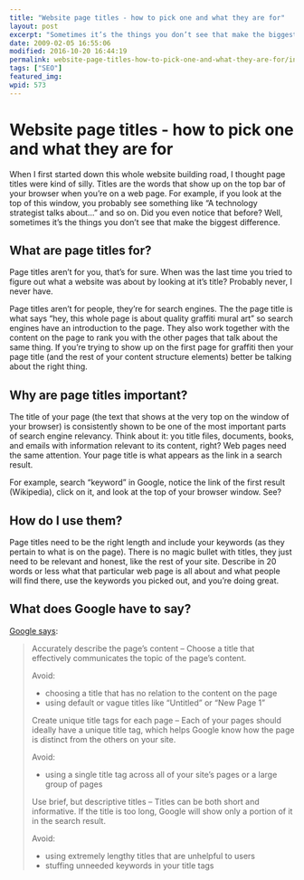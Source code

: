 ```yaml
---
title: "Website page titles - how to pick one and what they are for"
layout: post
excerpt: "Sometimes it’s the things you don’t see that make the biggest difference."
date: 2009-02-05 16:55:06
modified: 2016-10-20 16:44:19
permalink: website-page-titles-how-to-pick-one-and-what-they-are-for/index.html
tags: ["SEO"]
featured_img:
wpid: 573
---
```


# Website page titles - how to pick one and what they are for

When I first started down this whole website building road, I thought page titles were kind of silly. Titles are the words that show up on the top bar of your browser when you’re on a web page. For example, if you look at the top of this window, you probably see something like “A technology strategist talks about…” and so on. Did you even notice that before? Well, sometimes it’s the things you don’t see that make the biggest difference.

What are page titles for?
-------------------------

Page titles aren’t for you, that’s for sure. When was the last time you tried to figure out what a website was about by looking at it’s title? Probably never, I never have.

Page titles aren’t for people, they’re for search engines. The the page title is what says “hey, this whole page is about quality graffiti mural art” so search engines have an introduction to the page. They also work together with the content on the page to rank you with the other pages that talk about the same thing. If you’re trying to show up on the first page for graffiti then your page title (and the rest of your content structure elements) better be talking about the right thing.

Why are page titles important?
------------------------------

The title of your page (the text that shows at the very top on the window of your browser) is consistently shown to be one of the most important parts of search engine relevancy. Think about it: you title files, documents, books, and emails with information relevant to its content, right? Web pages need the same attention. Your page title is what appears as the link in a search result.

For example, search “keyword” in Google, notice the link of the first result (Wikipedia), click on it, and look at the top of your browser window. See?

How do I use them?
------------------

Page titles need to be the right length and include your keywords (as they pertain to what is on the page). There is no magic bullet with titles, they just need to be relevant and honest, like the rest of your site. Describe in 20 words or less what that particular web page is all about and what people will find there, use the keywords you picked out, and you’re doing great.

What does Google have to say?
-----------------------------

[Google says](http://googlewebmastercentral.blogspot.com/2008/11/googles-seo-starter-guide.html):

> Accurately describe the page’s content – Choose a title that effectively communicates the topic of the page’s content.
>
> Avoid:
>
> - choosing a title that has no relation to the content on the page
> - using default or vague titles like “Untitled” or “New Page 1”
>
> Create unique title tags for each page – Each of your pages should ideally have a unique title tag, which helps Google know how the page is distinct from the others on your site.
>
> Avoid:
>
> - using a single title tag across all of your site’s pages or a large group of pages
>
> Use brief, but descriptive titles – Titles can be both short and informative. If the title is too long, Google will show only a portion of it in the search result.
>
> Avoid:
>
> - using extremely lengthy titles that are unhelpful to users
> - stuffing unneeded keywords in your title tags
